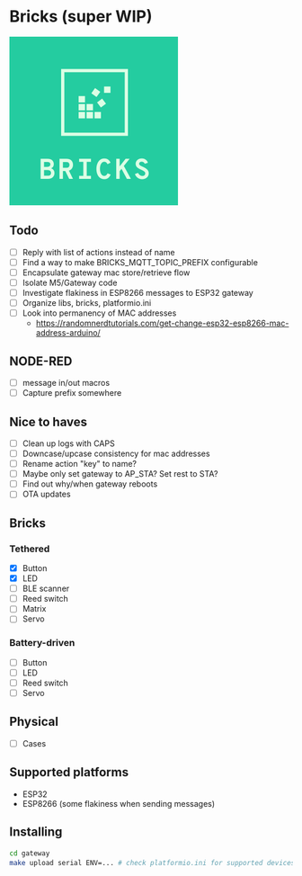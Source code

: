 # Bricks (super WIP)
<img src=logo.png width=300>

## Todo

- [ ] Reply with list of actions instead of name
- [ ] Find a way to make BRICKS_MQTT_TOPIC_PREFIX configurable
- [ ] Encapsulate gateway mac store/retrieve flow
- [ ] Isolate M5/Gateway code
- [ ] Investigate flakiness in ESP8266 messages to ESP32 gateway
- [ ] Organize libs, bricks, platformio.ini
- [ ] Look into permanency of MAC addresses
  - https://randomnerdtutorials.com/get-change-esp32-esp8266-mac-address-arduino/

## NODE-RED

- [ ] message in/out macros
- [ ] Capture prefix somewhere

## Nice to haves
- [ ] Clean up logs with CAPS
- [ ] Downcase/upcase consistency for mac addresses
- [ ] Rename action "key" to name?
- [ ] Maybe only set gateway to AP_STA? Set rest to STA?
- [ ] Find out why/when gateway reboots
- [ ] OTA updates

## Bricks

### Tethered
- [x] Button
- [x] LED
- [ ] BLE scanner
- [ ] Reed switch
- [ ] Matrix
- [ ] Servo

### Battery-driven
- [ ] Button
- [ ] LED
- [ ] Reed switch
- [ ] Servo

## Physical

- [ ] Cases


## Supported platforms

- ESP32
- ESP8266 (some flakiness when sending messages)


## Installing

```bash
cd gateway
make upload serial ENV=... # check platformio.ini for supported devices
```
